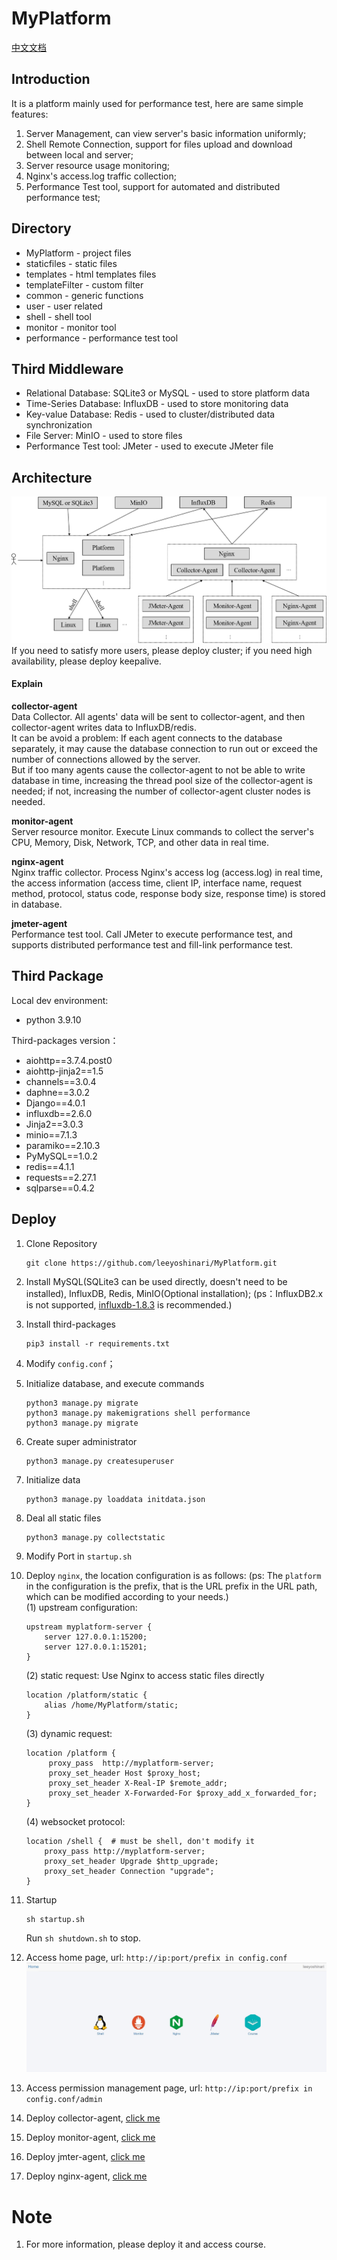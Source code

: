 # MyPlatform
[中文文档](https://github.com/leeyoshinari/MyPlatform/blob/main/templates/course_zh.md)

## Introduction
It is a platform mainly used for performance test, here are same simple features: <br>
1. Server Management, can view server's basic information uniformly;<br>
2. Shell Remote Connection, support for files upload and download between local and server;<br>
3. Server resource usage monitoring;<br>
4. Nginx's access.log traffic collection;<br>
5. Performance Test tool, support for automated and distributed performance test;<br>

## Directory
- MyPlatform - project files
- staticfiles - static files
- templates - html templates files
- templateFilter - custom filter
- common - generic functions
- user - user related
- shell - shell tool
- monitor - monitor tool
- performance - performance test tool

## Third Middleware
- Relational Database: SQLite3 or MySQL - used to store platform data
- Time-Series Database: InfluxDB - used to store monitoring data
- Key-value Database: Redis - used to cluster/distributed data synchronization
- File Server: MinIO - used to store files
- Performance Test tool: JMeter - used to execute JMeter file

## Architecture
![](https://github.com/leeyoshinari/MyPlatform/blob/main/staticfiles/img/myPlarform.png)
If you need to satisfy more users, please deploy cluster; if you need high availability, please deploy keepalive.

#### Explain
**collector-agent**<br>
Data Collector. All agents' data will be sent to collector-agent, and then collector-agent writes data to InfluxDB/redis.<br>
It can be avoid a problem: If each agent connects to the database separately, it may cause the database connection to run out or exceed the number of connections allowed by the server. <br>
But if too many agents cause the collector-agent to not be able to write database in time, increasing the thread pool size of the collector-agent is needed; if not, increasing the number of collector-agent cluster nodes is needed.

**monitor-agent**<br>
Server resource monitor. Execute Linux commands to collect the server's CPU, Memory, Disk, Network, TCP, and other data in real time.

**nginx-agent**<br>
Nginx traffic collector. Process Nginx's access log (access.log) in real time, the access information (access time, client IP, interface name, request method, protocol, status code, response body size, response time) is stored in database.

**jmeter-agent**<br>
Performance test tool. Call JMeter to execute performance test, and supports distributed performance test and fill-link performance test.

## Third Package
Local dev environment:
- python 3.9.10

Third-packages version：
- aiohttp==3.7.4.post0
- aiohttp-jinja2==1.5
- channels==3.0.4
- daphne==3.0.2
- Django==4.0.1
- influxdb==2.6.0
- Jinja2==3.0.3
- minio==7.1.3
- paramiko==2.10.3
- PyMySQL==1.0.2
- redis==4.1.1
- requests==2.27.1
- sqlparse==0.4.2

## Deploy
1. Clone Repository
    ```shell script
    git clone https://github.com/leeyoshinari/MyPlatform.git
    ``` 

2. Install MySQL(SQLite3 can be used directly, doesn't need to be installed), InfluxDB, Redis, MinIO(Optional installation); (ps：InfluxDB2.x is not supported, [ influxdb-1.8.3](https://dl.influxdata.com/influxdb/releases/influxdb-1.8.3.x86_64.rpm ) is recommended.)

3. Install third-packages
    ```shell script
    pip3 install -r requirements.txt
    ```

4. Modify `config.conf`；

5. Initialize database, and execute commands
    ```shell script
    python3 manage.py migrate
    python3 manage.py makemigrations shell performance
    python3 manage.py migrate
    ```

6. Create super administrator
    ```shell script
    python3 manage.py createsuperuser
    ```

7. Initialize data
    ```shell script
    python3 manage.py loaddata initdata.json
    ```

8. Deal all static files
    ```shell script
    python3 manage.py collectstatic
    ```

9. Modify Port in `startup.sh`

10. Deploy `nginx`, the location configuration is as follows: (ps: The `platform` in the configuration is the prefix, that is the URL prefix in the URL path, which can be modified according to your needs.)<br>
    (1) upstream configuration:
    ```shell script
    upstream myplatform-server {
        server 127.0.0.1:15200;
        server 127.0.0.1:15201;
    }
    ```
    (2) static request: Use Nginx to access static files directly
    ```shell script
    location /platform/static {
        alias /home/MyPlatform/static;
    }
    ```
    (3) dynamic request:
    ```shell script
    location /platform {
         proxy_pass  http://myplatform-server;
         proxy_set_header Host $proxy_host;
         proxy_set_header X-Real-IP $remote_addr;
         proxy_set_header X-Forwarded-For $proxy_add_x_forwarded_for;
    }
    ```
    (4) websocket protocol:
    ```shell script
    location /shell {  # must be shell, don't modify it
        proxy_pass http://myplatform-server;
        proxy_set_header Upgrade $http_upgrade;
        proxy_set_header Connection "upgrade";
    }
    ```

11. Startup
    ```shell script
    sh startup.sh
    ```
    Run `sh shutdown.sh` to stop.

12. Access home page, url: `http://ip:port/prefix in config.conf`
![](https://github.com/leeyoshinari/MyPlatform/blob/main/staticfiles/img/home.JPG)

13. Access permission management page, url: `http://ip:port/prefix in config.conf/admin`

14. Deploy collector-agent, [click me](https://github.com/leeyoshinari/collector_agent)

15. Deploy monitor-agent, [click me](https://github.com/leeyoshinari/monitor_agent)

16. Deploy jmter-agent, [click me](https://github.com/leeyoshinari/jmeter_agent)

17. Deploy nginx-agent, [click me](https://github.com/leeyoshinari/nginx_agent)

# Note
1. For more information, please deploy it and access course.

